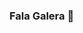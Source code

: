 ### Fala Galera 👋

<!--
**daniel-rodrigues-oficial/daniel-rodrigues-oficial** is a ✨ _special_ ✨ repository because its `README.md` (this file) appears on your GitHub profile.

Here are some ideas to get you started:

- 🔭 I’m currently working on ...
- 🌱 I’m currently learning HTML, CSS, JAVASCRIPT
- ⚡ Fun fact: ...
-->

